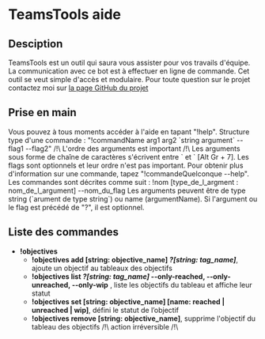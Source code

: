 # TeamsTools aide
## Desciption
TeamsTools est un outil qui saura vous assister pour vos travails d'équipe. La communication avec ce bot est à effectuer en ligne de commande. Cet outil se veut simple d'accès et modulaire. Pour toute question sur le projet contactez moi sur [la page GitHub du projet](https://https://github.com/JOTSR/TeamsTools/tree/develop) 
## Prise en main
Vous pouvez à tous moments accéder à l'aide en tapant "!help".
Structure type d'une commande : "!commandName arg1 arg2 \`string argument\` --flag1 --flag2"
/!\\ L'ordre des arguments est important /!\\
Les arguments sous forme de chaîne de caractères s'écrivent entre \` et \` [Alt Gr + 7].
Les flags sont optionnels et leur ordre n'est pas important.
Pour obtenir plus d'information sur une commande, tapez "!commandeQuelconque --help".
Les commandes sont décrites comme suit : !nom [type_de_l_argment : nom_de_l_argument] --nom_du_flag
Les arguments peuvent être de type string (\`arument de type string\`) ou name (argumentName).
Si l'argument ou le flag est précédé de "?", il est optionnel.
## Liste des commandes

 - **!objectives**
    - **!objectives add [string: objective_name] *?[string: tag_name]***, ajoute un objectif au tableaux des objectifs
    - **!objectives  list *?[string: tag_name]* --only-reached, --only-unreached, --only-wip** , liste les objectifs du tableau et affiche leur statut
    - **!objectives set [string: objective_name] [name: reached | unreached | wip]**, défini le statut de l’objectif
    - **!objectives remove [string: objective_name]**, supprime l'objectif du tableau des objectifs /!\\ action irréversible /!\\